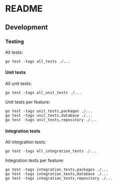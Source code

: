 # README

## Development

### Testing

All tests:

```
go test -tags all_tests ./...
```

#### Unit tests

All unit tests:

```
go test -tags all_unit_tests ./...
```

Unit tests per feature:

```
go test -tags unit_tests,packages ./...
go test -tags unit_tests,database ./...
go test -tags unit_tests,repository ./...
```

#### Integration tests

All integration tests:

```
go test -tags all_integration_tests ./...
```

Integration tests per feature:

```
go test -tags integration_tests,packages ./...
go test -tags integration_tests,database ./...
go test -tags integration_tests,repository ./...
```

